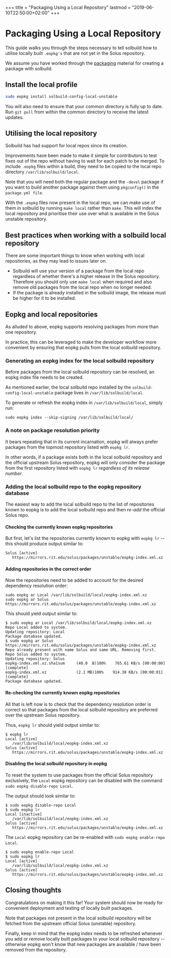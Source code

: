 +++
title = "Packaging Using a Local Repository"
lastmod = "2019-06-10T22:50:00+02:00"
+++
# Packaging Using a Local Repository

This guide walks you through the steps necessary to tell solbuild how to utilise
locally built `.eopkg's` that are not yet in the Solus repository.

We assume you have worked through the [packaging](/articles/packaging/building-a-package/en/)
material for creating a package with solbuild.

## Install the local profile

``` bash
sudo eopkg install solbuild-config-local-unstable
```
You will also need to ensure that your common directory is fully up to date.
Run `git pull` from within the common directory to receive the latest updates.

## Utilising the local repository

Solbuild has had support for local repos since its creation.

Improvements have been made to make it simple for contributors to test fixes out
of the repo without having to wait for each patch to be merged.
To include `.eopkg` files within a build, they need to be copied to the local
repo directory `/var/lib/solbuild/local`.

Note that you will need both the regular package and the `-devel` package if you
want to build another package against them using `pkgconfig()` in the
`package.yml file`.

With the `.eopkg` files now present in the local repo, we can make use of them
in solbuild by running `make local` rather than `make`. This will index the
local repository and prioritise their use over what is available in the Solus
unstable repository.

## Best practices when working with a solbuild local repository

There are some important things to know when working with local repositories, as
they may lead to issues later on.

- Solbuild will use your version of a package from the local repo regardless of
  whether there's a higher release in the Solus repository. Therefore you should
  only use `make local` when required and also remove old packages from the
  local repo when no longer needed.
- If the package is already installed in the solbuild image, the release must be
  higher for it to be installed.

## Eopkg and local repositories

As alluded to above, eopkg supports resolving packages from more than one
repository.

In practice, this can be leveraged to make the developer workflow more
convenient by ensuring that eopkg pulls from the local solbuild repository.

### Generating an eopkg index for the local solbuild repository

Before packages from the local solbuild repository can be resolved, an eopkg
index file needs to be created.

As mentioned earlier, the local solbuild repo installed by the
`solbuild-config-local-unstable` package lives in `/var/lib/solbuild/local`.

To generate or refresh the eopkg index in `/var/lib/solbuild/local`, simply run:

`sudo eopkg index --skip-signing /var/lib/solbuild/local/`

### A note on package resolution priority

It bears repeating that in its current incarnation, eopkg will always prefer 
packages from the topmost repository listed with `eopkg lr`.

In other words, if a package exists both in the local solbuild repository and
the official upstream Solus repository, eopkg will only consider the package
from the first repository listed with `eopkg lr` *regardless of its release
number*.

### Adding the local solbuild repo to the eopkg repository database

The easiest way to add the local solbuild repo to the list of repositories
known to eopkg is to add the local solbuild repo and then *re-add* the
official Solus repo.

#### Checking the currently known eopkg repositories

But first, let's list the repositories currently known to eopkg with
`eopkg lr` -- this should produce output similar to:

```
Solus [active]
   https://mirrors.rit.edu/solus/packages/unstable/eopkg-index.xml.xz
```

#### Adding repositories in the correct order

Now the repositories need to be added to account for the desired dependency
resolution order:

```
sudo eopkg ar Local /var/lib/solbuild/local/eopkg-index.xml.xz
sudo eopkg ar Solus https://mirrors.rit.edu/solus/packages/unstable/eopkg-index.xml.xz 
```
This should yield output similar to:

```
$ sudo eopkg ar Local /var/lib/solbuild/local/eopkg-index.xml.xz
Repo Local added to system.
Updating repository: Local
Package database updated.
$ sudo eopkg ar Solus https://mirrors.rit.edu/solus/packages/unstable/eopkg-index.xml.xz
Repo already present with name Solus and same URL. Removing first.
Repo Solus added to system.
Updating repository: Solus
eopkg-index.xml.xz.sha1sum     (40.0  B)100%    765.61 KB/s [00:00:00] [complete]
eopkg-index.xml.xz             (2.1 MB)100%    914.38 KB/s [00:00:01] [complete]
Package database updated.
```

#### Re-checking the currently known eopkg repositories

All that is left now is to check that the dependency resolution order is
correct so that packages from the local solbuild repository are preferred
over the upstream Solus repository.

Thus, `eopkg lr` should yield output similar to:

```
$ eopkg lr
Local [active]
   /var/lib/solbuild/local/eopkg-index.xml.xz
Solus [active]
   https://mirrors.rit.edu/solus/packages/unstable/eopkg-index.xml.xz
```

#### Disabling the local solbuild repository in eopkg

To reset the system to use packages from the official Solus repository
exclusively, the `Local` eopkg repository can be disabled with the command
`sudo eopkg disable-repo Local`.

The output should look similar to:

```
$ sudo eopkg disable-repo Local
$ sudo eopkg lr
Local [inactive]
   /var/lib/solbuild/local/eopkg-index.xml.xz
Solus [active]
   https://mirrors.rit.edu/solus/packages/unstable/eopkg-index.xml.xz
```

The `Local` eopkg repository can be re-enabled with `sudo eopkg enable-repo Local`.

```
$ sudo eopkg enable-repo Local
$ sudo eopkg lr
Local [active]
   /var/lib/solbuild/local/eopkg-index.xml.xz
Solus [active]
   https://mirrors.rit.edu/solus/packages/unstable/eopkg-index.xml.xz
```

## Closing thoughts

Congratulations on making it this far! Your system should now be ready for
convenient deployment and testing of locally built packages.

Note that packages not present in the local solbuild repository will be fetched
from the upstream official Solus (unstable) repository.

Finally, keep in mind that the eopkg index needs to be refreshed whenever you
add or remove locally built packages to your local solbuild repository
-- otherwise eopkg won't know that new packages are available / have been
removed from the repository.
